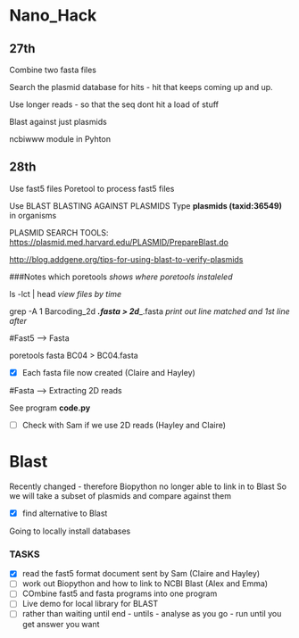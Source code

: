 # Nano_Hack

## 27th 
Combine two fasta files

Search the plasmid database for hits - hit that keeps coming up and up.

Use longer reads - so that the seq dont hit a load of stuff 

Blast against just plasmids

ncbiwww module in Pyhton

## 28th

Use fast5 files 
Poretool to process fast5 files

Use BLAST
BLASTING AGAINST PLASMIDS
Type **plasmids (taxid:36549)** in organisms 

PLASMID SEARCH TOOLS:
https://plasmid.med.harvard.edu/PLASMID/PrepareBlast.do

http://blog.addgene.org/tips-for-using-blast-to-verify-plasmids

 
###Notes 
which poretools *shows where poretools instaleled*

ls -lct | head *view files by time*

grep -A 1 Barcoding_2d ___.fasta > 2d____.fasta  *print out line matched and 1st line after*

#Fast5 --> Fasta 

poretools fasta BC04 > BC04.fasta

- [x] Each fasta file now created (Claire and Hayley)

#Fasta --> Extracting 2D reads

See program **code.py**

- [ ] Check with Sam if we use 2D reads (Hayley and Claire)

# Blast
Recently changed - therefore Biopython no longer able to link in to Blast
So we will take a subset of plasmids and compare against them

- [x] find alternative to Blast 

Going to locally install databases 

### TASKS

- [x] read the fast5 format document sent by Sam (Claire and Hayley)
- [ ] work out Biopython and how to link to NCBI Blast (Alex and Emma)
- [ ] COmbine fast5 and fasta programs into one program
- [ ] Live demo for local library for BLAST
- [ ] rather than waiting until end - untils - analyse as you go - run until you get answer you want
